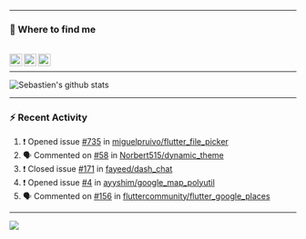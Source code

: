 
---

### :speech_balloon: Where to find me

</br>
<a href="https://twitter.com/seb_bouttier">
  <img align="left" width="22px" src="https://cdn.jsdelivr.net/npm/simple-icons@v3/icons/twitter.svg" />
</a>
<a href="https://www.linkedin.com/in/sebastien-bouttier">
  <img align="left" width="22px" src="https://cdn.jsdelivr.net/npm/simple-icons@v3/icons/linkedin.svg" />
</a>
<a href="https://sebastien-bouttier.medium.com/">
  <img align="left" width="22px" src="https://cdn.jsdelivr.net/npm/simple-icons@v3/icons/medium.svg" />
</a>
</br>

---

![Sebastien's github stats](https://github-readme-stats.vercel.app/api?username=sebastienBtr&show_icons=true&title_color=24292e&icon_color=40c463&text_color=24292e&bg_color=fff&count_private=true)

---

### :zap: Recent Activity

<!--START_SECTION:activity-->
1. ❗️ Opened issue [#735](https://github.com/miguelpruivo/flutter_file_picker/issues/735) in [miguelpruivo/flutter_file_picker](https://github.com/miguelpruivo/flutter_file_picker)
2. 🗣 Commented on [#58](https://github.com/Norbert515/dynamic_theme/issues/58) in [Norbert515/dynamic_theme](https://github.com/Norbert515/dynamic_theme)
3. ❗️ Closed issue [#171](https://github.com/fayeed/dash_chat/issues/171) in [fayeed/dash_chat](https://github.com/fayeed/dash_chat)
4. ❗️ Opened issue [#4](https://github.com/ayyshim/google_map_polyutil/issues/4) in [ayyshim/google_map_polyutil](https://github.com/ayyshim/google_map_polyutil)
5. 🗣 Commented on [#156](https://github.com/fluttercommunity/flutter_google_places/issues/156) in [fluttercommunity/flutter_google_places](https://github.com/fluttercommunity/flutter_google_places)
<!--END_SECTION:activity-->

---

![](https://komarev.com/ghpvc/?username=sebastienBtr)
